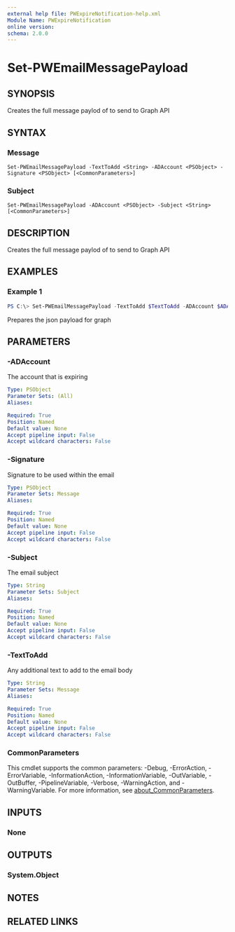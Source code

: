```yaml
---
external help file: PWExpireNotification-help.xml
Module Name: PWExpireNotification
online version:
schema: 2.0.0
---
```


# Set-PWEmailMessagePayload

## SYNOPSIS
Creates the full message paylod of to send to Graph API

## SYNTAX

### Message
```
Set-PWEmailMessagePayload -TextToAdd <String> -ADAccount <PSObject> -Signature <PSObject> [<CommonParameters>]
```

### Subject
```
Set-PWEmailMessagePayload -ADAccount <PSObject> -Subject <String> [<CommonParameters>]
```

## DESCRIPTION
Creates the full message paylod of to send to Graph API

## EXAMPLES

### Example 1
```powershell
PS C:\> Set-PWEmailMessagePayload -TextToAdd $TextToAdd -ADAccount $ADAccount -Signature $Signature
```

Prepares the json payload for graph

## PARAMETERS

### -ADAccount
The account that is expiring

```yaml
Type: PSObject
Parameter Sets: (All)
Aliases:

Required: True
Position: Named
Default value: None
Accept pipeline input: False
Accept wildcard characters: False
```

### -Signature
Signature to be used within the email

```yaml
Type: PSObject
Parameter Sets: Message
Aliases:

Required: True
Position: Named
Default value: None
Accept pipeline input: False
Accept wildcard characters: False
```

### -Subject
The email subject

```yaml
Type: String
Parameter Sets: Subject
Aliases:

Required: True
Position: Named
Default value: None
Accept pipeline input: False
Accept wildcard characters: False
```

### -TextToAdd
Any additional text to add to the email body

```yaml
Type: String
Parameter Sets: Message
Aliases:

Required: True
Position: Named
Default value: None
Accept pipeline input: False
Accept wildcard characters: False
```

### CommonParameters
This cmdlet supports the common parameters: -Debug, -ErrorAction, -ErrorVariable, -InformationAction, -InformationVariable, -OutVariable, -OutBuffer, -PipelineVariable, -Verbose, -WarningAction, and -WarningVariable. For more information, see [about_CommonParameters](http://go.microsoft.com/fwlink/?LinkID=113216).

## INPUTS

### None

## OUTPUTS

### System.Object
## NOTES

## RELATED LINKS
